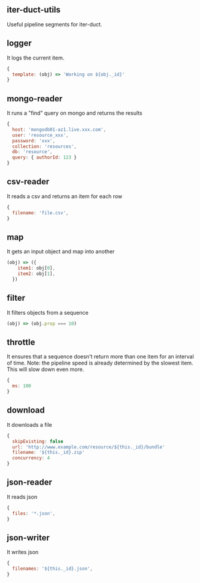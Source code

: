 iter-duct-utils
---------------
Useful pipeline segments for iter-duct.

logger
------
It logs the current item.
```js
{
  template: (obj) => 'Working on ${obj._id}'
}
```

mongo-reader
------------
It runs a "find" query on mongo and returns the results
```js
{
  host: 'mongodb01-az1.live.xxx.com',
  user: 'resource_xxx',
  password: 'xxx',
  collection: 'resources',
  db: 'resource',
  query: { authorId: 123 }
}
```

csv-reader
----------
It reads a csv and returns an item for each row
```js
{
  filename: 'file.csv',
}
```

map
---
It gets an input object and map into another
```js
(obj) => ({
    item1: obj[0],
    item2: obj[1],
  })
```

filter
------
It filters objects from a sequence
```js
(obj) => (obj.prop === 10)
```

throttle
--------
It ensures that a sequence doesn't return more than one item for an interval of time.
Note: the pipeline speed is already determined by the slowest item. This will slow down even more.
```js
{
  ms: 100
}
```

download
--------
It downloads a file
```js
{
  skipExisting: false
  url: 'http://www.example.com/resource/${this._id}/bundle'
  filename: '${this._id}.zip'
  concurrency: 4
}
```

json-reader
-----------
It reads json
```js
{
  files: '*.json',
}
```

json-writer
-----------
It writes json
```js
{
  filenames: '${this._id}.json',
}
```
